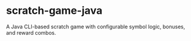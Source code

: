 # scratch-game-java
A Java CLI-based scratch game with configurable symbol logic, bonuses, and reward combos.
